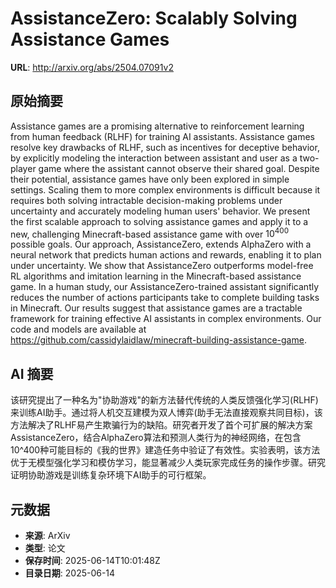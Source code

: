 # AssistanceZero: Scalably Solving Assistance Games

**URL**: http://arxiv.org/abs/2504.07091v2

## 原始摘要

Assistance games are a promising alternative to reinforcement learning from
human feedback (RLHF) for training AI assistants. Assistance games resolve key
drawbacks of RLHF, such as incentives for deceptive behavior, by explicitly
modeling the interaction between assistant and user as a two-player game where
the assistant cannot observe their shared goal. Despite their potential,
assistance games have only been explored in simple settings. Scaling them to
more complex environments is difficult because it requires both solving
intractable decision-making problems under uncertainty and accurately modeling
human users' behavior. We present the first scalable approach to solving
assistance games and apply it to a new, challenging Minecraft-based assistance
game with over $10^{400}$ possible goals. Our approach, AssistanceZero, extends
AlphaZero with a neural network that predicts human actions and rewards,
enabling it to plan under uncertainty. We show that AssistanceZero outperforms
model-free RL algorithms and imitation learning in the Minecraft-based
assistance game. In a human study, our AssistanceZero-trained assistant
significantly reduces the number of actions participants take to complete
building tasks in Minecraft. Our results suggest that assistance games are a
tractable framework for training effective AI assistants in complex
environments. Our code and models are available at
https://github.com/cassidylaidlaw/minecraft-building-assistance-game.


## AI 摘要

该研究提出了一种名为"协助游戏"的新方法替代传统的人类反馈强化学习(RLHF)来训练AI助手。通过将人机交互建模为双人博弈(助手无法直接观察共同目标)，该方法解决了RLHF易产生欺骗行为的缺陷。研究者开发了首个可扩展的解决方案AssistanceZero，结合AlphaZero算法和预测人类行为的神经网络，在包含10^400种可能目标的《我的世界》建造任务中验证了有效性。实验表明，该方法优于无模型强化学习和模仿学习，能显著减少人类玩家完成任务的操作步骤。研究证明协助游戏是训练复杂环境下AI助手的可行框架。

## 元数据

- **来源**: ArXiv
- **类型**: 论文
- **保存时间**: 2025-06-14T10:01:48Z
- **目录日期**: 2025-06-14
